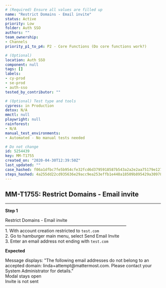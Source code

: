 ```yaml
---
# (Required) Ensure all values are filled up
name: "Restrict Domains - Email invite"
status: Active
priority: Low
folder: Auth SSO
authors: ""
team_ownership:
- Channels
priority_p1_to_p4: P2 - Core Functions (Do core functions work?)

# (Optional)
location: Auth SSO
component: null
tags: []
labels:
- cy-prod
- se-prod
- auth-sso
tested_by_contributor: ""

# (Optional) Test type and tools
cypress: in Production
detox: N/A
mmctl: null
playwright: null
rainforest:
- N/A
manual_test_environments:
- Automated - No manual tests needed

# Do not change
id: 5254439
key: MM-T1755
created_on: "2020-04-30T12:39:50Z"
last_updated: ""
case_hashed: f06a1dfbc7fe5b954cfe32fcd6d3795918587b543a2a2e2aa75179e1274b538553b49d344e222fa7332ef692865c8d46
steps_hashed: 4a255dd22cd935636e29acc9ea253effb1e448a18509b895429a309785eec847fa45c2e814ab8f6192cf6f4dff335005
---
```


<!-- (Auto-generated) Based on frontmatter's "key" and "name" -->

## MM-T1755: Restrict Domains - Email invite

---

**Step 1**

Restrict Domains - Email invite\
————————————————————————————\
1\. With account creation restricted to `test.com`\
2\. Go to hamburger main menu, select Send Email Invite\
3\. Enter an email address not ending with `test.com`

**Expected**

Message displays: "The following email addresses do not belong to an accepted domain: linda+attempt\@mattermost.com. Please contact your System Administrator for details."\
Modal stays open\
Invite is not sent

